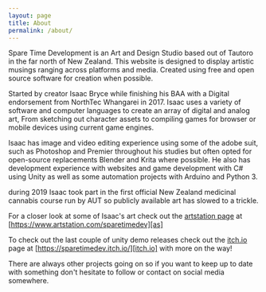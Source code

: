 ```yaml
---
layout: page
title: About
permalink: /about/
---
```


Spare Time Development is an Art and Design Studio based out of Tautoro in the far north of New Zealand. This website is designed to display artistic musings ranging across platforms and media. Created using free and open source software for creation when possible.

Started by creator Isaac Bryce while finishing his BAA with a Digital endorsement from NorthTec Whangarei in 2017. Isaac uses a variety of software and computer languages to create an array of digital and analog art, From sketching out character assets to compiling games for browser or mobile devices using current game engines. 

Isaac has image and video editing experience using some of the adobe suit, such as Photoshop and Premier throughout his studies but often opted for open-source replacements Blender and Krita where possible. 
He also has development experience with websites and game development with C# using Unity as well as some automation projects with Arduino and Python 3. 

during 2019 Isaac took part in the first official New Zealand medicinal cannabis course run by AUT so publicly available art has slowed to a trickle.

For a closer look at some of Isaac's art check out the [artstation page][as] at [https://www.artstation.com/sparetimedev][as]

To check out the last couple of unity demo releases check out the [itch.io][itch.io] page at [https://sparetimedev.itch.io/][itch.io] with more on the way! 

There are always other projects going on so if you want to keep up to date with something don't hesitate to follow or contact on social media somewhere.

[itch.io]:https://sparetimedev.itch.io/
[as]:https://www.artstation.com/sparetimedev

